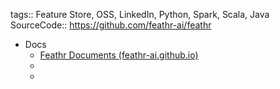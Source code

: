 tags:: Feature Store, OSS, LinkedIn, Python, Spark, Scala, Java
SourceCode:: https://github.com/feathr-ai/feathr

- Docs
	- [Feathr Documents (feathr-ai.github.io)](https://feathr-ai.github.io/feathr/)
	-
	-